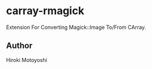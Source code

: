 carray-rmagick
==============

Extension For Converting Magick::Image To/From CArray.

Author
------

Hiroki Motoyoshi 





